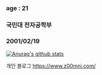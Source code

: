 
### age : 21
### 국민대 전자공학부
### 2001/02/19

[![Anurag's github stats](https://github-readme-stats.vercel.app/api?username=junmin-Chang)](https://github.com/anuraghazra/github-readme-stats)




개인 블로그
https://www.z00mni.com/
